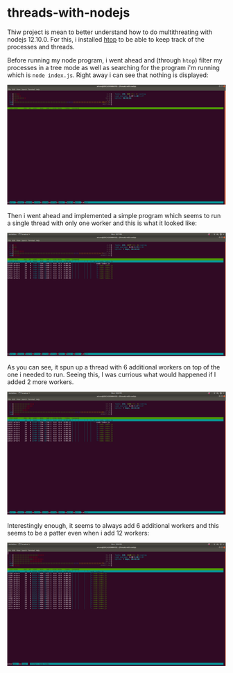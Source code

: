 # threads-with-nodejs

Thiw project is mean to better understand how to do multithreating with nodejs 12.10.0.
For this, i installed [htop](https://hisham.hm/htop/) to be able to keep track of the
processes and threads.

Before running my node program, i went ahead and (through `htop`) filter my processes
in a tree mode as well as searching for the program i'm running which is `node index.js`.
Right away i can see that nothing is displayed:

![alt text](https://github.com/opposite-bracket/threads-with-nodejs/blob/master/imgs/before-execution.png?raw=true "htop before execution")

Then i went ahead and implemented a simple program which seems to run a single thread with
only one worker and this is what it looked like:

![alt text](https://github.com/opposite-bracket/threads-with-nodejs/blob/master/imgs/main-thread-with-1-thread.png?raw=true "htop running program with 1 worker")

As you can see, it spun up a thread with 6 additional workers on top of the one
i needed to run. Seeing this, I was currious what would happened if I added 2 more workers.

![alt text](https://github.com/opposite-bracket/threads-with-nodejs/blob/master/imgs/main-thread-with-3-thread.png?raw=true "htop running program with 3 worker")

Interestingly enough, it seems to always add 6 additional workers and this seems to be a patter
even when i add 12 workers:

![alt text](https://github.com/opposite-bracket/threads-with-nodejs/blob/master/imgs/main-thread-with-12-thread.png?raw=true "htop running program with 12 worker")